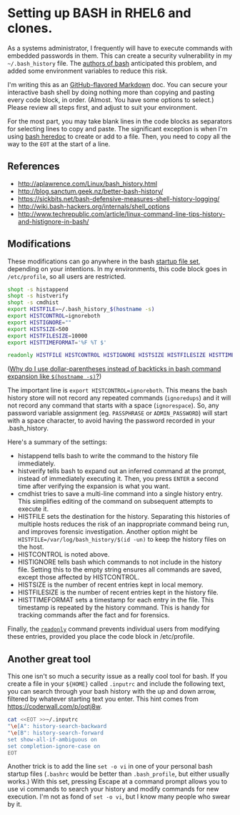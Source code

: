 # Setting up BASH in RHEL6 and clones.
 
As a systems administrator, I frequently will have to execute commands with embedded passwords in them. This can create a security vulnerability in my `~/.bash_history` file. The [authors of bash][bash] anticipated this problem, and added some environment variables to reduce this risk.

I'm writing this as an [GitHub-flavored Markdown][gmd] doc. You can secure your interactive bash shell by doing nothing more than copying and pasting every code block, in order. (Almost. You have some options to select.) Please review all steps first, and adjust to suit your environment.
 
For the most part, you may take blank lines in the code blocks as separators for selecting lines to copy and paste. The significant exception is when I'm using [bash heredoc][heredoc] to create or add to a file. Then, you need to copy all the way to the `EOT` at the start of a line.

[bash]: http://www.tldp.org/LDP/Bash-Beginners-Guide/html/index.html
[gmd]: https://help.github.com/articles/github-flavored-markdown
[heredoc]: http://www.tldp.org/LDP/abs/html/here-docs.html

## References

- http://aplawrence.com/Linux/bash_history.html
- http://blog.sanctum.geek.nz/better-bash-history/
- https://sickbits.net/bash-defensive-measures-shell-history-logging/
- http://wiki.bash-hackers.org/internals/shell_options
- http://www.techrepublic.com/article/linux-command-line-tips-history-and-histignore-in-bash/

## Modifications

These modifications can go anywhere in the bash [startup file set][startup], depending on your intentions. In my environments, this code block goes in `/etc/profile`, so all users are restricted.

```bash
shopt -s histappend
shopt -s histverify
shopt -s cmdhist
export HISTFILE=~/.bash_history_$(hostname -s)
export HISTCONTROL=ignoreboth
export HISTIGNORE=""
export HISTSIZE=500
export HISTFILESIZE=10000
export HISTTIMEFORMAT='%F %T $'

readonly HISTFILE HISTCONTROL HISTIGNORE HISTSIZE HISTFILESIZE HISTTIMEFORMAT
```

([Why do I use dollar-parentheses instead of backticks in bash command expansion like `$(hostname -s)`?][faq082])

The important line is `export HISTCONTROL=ignoreboth`. This means the bash history store will not record any repeated commands (`ignoredups`) and it will not record any command that starts with a space (`ignorespace`). So, any password variable assignment (eg. `PASSPHRASE` or  `ADMIN_PASSWORD`) will start with a space character, to avoid having the password recorded in your .bash_history.

Here's a summary of the settings:
- histappend tells bash to write the command to the history file immediately.
- histverify tells bash to expand out an inferred command at the prompt, instead of immediately executing it. Then, you press `ENTER` a second time after verifying the expansion is what you want.
- cmdhist tries to save a multi-line command into a single history entry. This simplifies editing of the command on subsequent attempts to execute it.
- HISTFILE sets the destination for the history. Separating this histories of multiple hosts reduces the risk of an inappropriate command being run, and improves forensic investigation. Another option might be `HISTFILE=/var/log/bash_history/$(id -un)` to keep the history files on the host.
- HISTCONTROL is noted above.
- HISTIGNORE tells bash which commands to not include in the history file. Setting this to the empty string ensures all commands are saved, except those affected by HISTCONTROL.
- HISTSIZE is the number of recent entries kept in local memory.
- HISTFILESIZE is the number of recent entries kept in the history file.
- HISTTIMEFORMAT sets a timestamp for each entry in the file. This timestamp is repeated by the history command. This is handy for tracking commands after the fact and for forensics.

Finally, the [`readonly`][readonly] command prevents individual users from modifying these entries, provided you place the code block in /etc/profile.

[startup]: http://www.linuxfromscratch.org/blfs/view/6.3/postlfs/profile.html
[faq082]: http://mywiki.wooledge.org/BashFAQ/082
[readonly]: http://ss64.com/bash/readonly.html

## Another great tool

This one isn't so much a security issue as a really cool tool for bash. If you create a file in your `${HOME}` called `.inputrc` and include the following text, you can search through your bash history with the up and down arrow, filtered by whatever starting text you enter. This hint comes from <https://coderwall.com/p/oqtj8w>.

```bash
cat <<EOT >>~/.inputrc
"\e[A": history-search-backward
"\e[B": history-search-forward
set show-all-if-ambiguous on
set completion-ignore-case on
EOT
```

Another trick is to add the line `set -o vi` in one of your personal bash startup files (`.bashrc` would be better than `.bash_profile`, but either usually works.) With this set, pressing Escape at a command prompt allows you to use vi commands to search your history and modify commands for new execution. I'm not as fond of `set -o vi`, but I know many people who swear by it.


